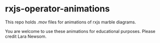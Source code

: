 # rxjs-operator-animations
This repo holds .mov files for animations of rxjs marble diagrams. 

You are welcome to use these animations for educational purposes. Please credit Lara Newsom.
